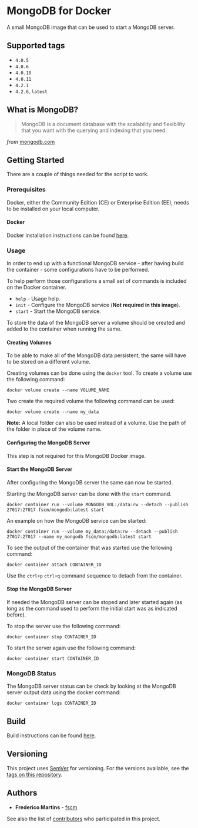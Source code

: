 # MongoDB for Docker

A small MongoDB image that can be used to start a MongoDB server.

## Supported tags

- `4.0.5`
- `4.0.6`
- `4.0.10`
- `4.0.11`
- `4.2.1`
- `4.2.6`, `latest`

## What is MongoDB?

> MongoDB is a document database with the scalability and flexibility that you want with the querying and indexing that you need.

*from* [mongodb.com](https://www.mongodb.com/what-is-mongodb)

## Getting Started

There are a couple of things needed for the script to work.

### Prerequisites

Docker, either the Community Edition (CE) or Enterprise Edition (EE), needs to
be installed on your local computer.

#### Docker

Docker installation instructions can be found
[here](https://docs.docker.com/install/).

### Usage

In order to end up with a functional MongoDB service - after having build
the container - some configurations have to be performed.

To help perform those configurations a small set of commands is included on the
Docker container.

- `help` - Usage help.
- `init` - Configure the MongoDB service (__Not required in this image__).
- `start` - Start the MongoDB service.

To store the data of the MongoDB server a volume should be created and added
to the container when running the same.

#### Creating Volumes

To be able to make all of the MongoDB data persistent, the same will have to
be stored on a different volume.

Creating volumes can be done using the `docker` tool. To create a volume use
the following command:

```
docker volume create --name VOLUME_NAME
```

Two create the required volume the following command can be used:

```
docker volume create --name my_data
```

**Note:** A local folder can also be used instead of a volume. Use the path of
the folder in place of the volume name.

#### Configuring the MongoDB Server

This step is not required for this MongoDB Docker image.

#### Start the MongoDB Server

After configuring the MongoDB server the same can now be started.

Starting the MongoDB server can be done with the `start` command.

```
docker container run --volume MONGODB_VOL:/data:rw --detach --publish 27017:27017 fscm/mongodb:latest start
```

An example on how the MongoDB service can be started:

```
docker container run --volume my_data:/data:rw --detach --publish 27017:27017 --name my_mongodb fscm/mongodb:latest start
```

To see the output of the container that was started use the following command:

```
docker container attach CONTAINER_ID
```

Use the `ctrl+p` `ctrl+q` command sequence to detach from the container.

#### Stop the MongoDB Server

If needed the MongoDB server can be stoped and later started again (as long as
the command used to perform the initial start was as indicated before).

To stop the server use the following command:

```
docker container stop CONTAINER_ID
```

To start the server again use the following command:

```
docker container start CONTAINER_ID
```

### MongoDB Status

The MongoDB server status can be check by looking at the MongoDB server output
data using the docker command:

```
docker container logs CONTAINER_ID
```

## Build

Build instructions can be found
[here](https://github.com/fscm/docker-mongodb/blob/master/README.build.md).

## Versioning

This project uses [SemVer](http://semver.org/) for versioning. For the versions
available, see the [tags on this repository](https://github.com/fscm/docker-mongodb/tags).

## Authors

* **Frederico Martins** - [fscm](https://github.com/fscm)

See also the list of [contributors](https://github.com/fscm/docker-mongodb/contributors)
who participated in this project.
